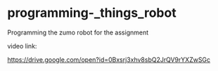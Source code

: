 # programming-_things_robot
Programming the zumo robot for the assignment 

video link:

https://drive.google.com/open?id=0Bxsrj3xhv8sbQ2JrQV9rYXZwSGc
